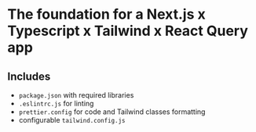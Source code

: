 # The foundation for a Next.js x Typescript x Tailwind x React Query app

## Includes
* `package.json` with required libraries
* `.eslintrc.js` for linting
* `prettier.config` for code and Tailwind classes formatting
* configurable `tailwind.config.js`